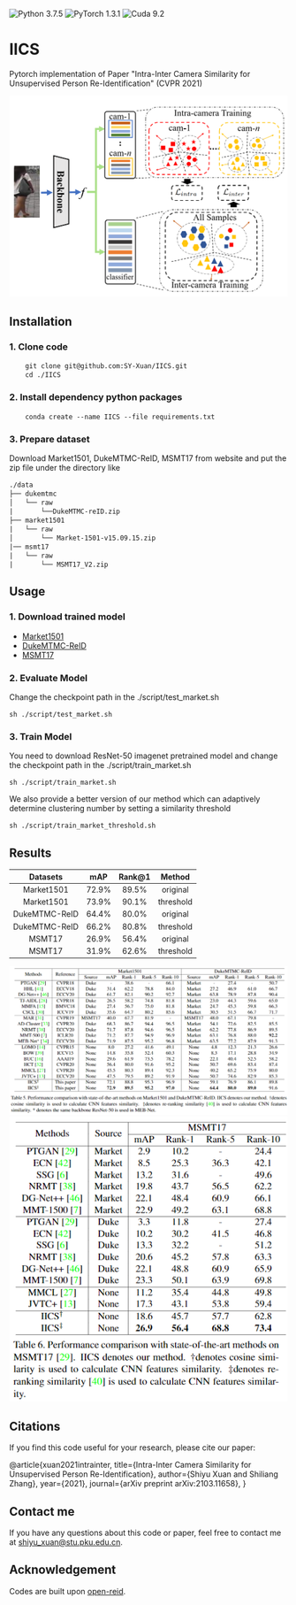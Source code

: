 ![Python 3.7.5](https://img.shields.io/badge/python-3.7.5-blue)
![PyTorch 1.3.1](https://img.shields.io/badge/pytorch-1.3.1-yellow)
![Cuda 9.2](https://img.shields.io/badge/cuda-9.2-yellowgreen)

# IICS
Pytorch implementation of Paper "Intra-Inter Camera Similarity for Unsupervised Person Re-Identification" (CVPR 2021)

![fig1](./img/fig1.png)

## Installation
### 1. Clone code
```
    git clone git@github.com:SY-Xuan/IICS.git
    cd ./IICS
```

### 2. Install dependency python packages
```
    conda create --name IICS --file requirements.txt
``` 

### 3. Prepare dataset
Download Market1501, DukeMTMC-ReID, MSMT17 from website and put the zip file under the directory like
```
./data
├── dukemtmc
│   └── raw
|       └──DukeMTMC-reID.zip
├── market1501
|   └── raw
│       └── Market-1501-v15.09.15.zip
|── msmt17
|   └── raw
|       └── MSMT17_V2.zip
```
## Usage
### 1. Download trained model
* [Market1501](https://pkueducn-my.sharepoint.com/:f:/g/personal/shiyu_xuan_stu_pku_edu_cn/Er0V5oh4nadBliFIrzGRsl8BGJ-ibjAUt64t4oN10n_rhQ?e=YIJVvU)
* [DukeMTMC-ReID](https://pkueducn-my.sharepoint.com/:f:/g/personal/shiyu_xuan_stu_pku_edu_cn/Er0V5oh4nadBliFIrzGRsl8BGJ-ibjAUt64t4oN10n_rhQ?e=YIJVvU)
* [MSMT17](https://pkueducn-my.sharepoint.com/:f:/g/personal/shiyu_xuan_stu_pku_edu_cn/Er0V5oh4nadBliFIrzGRsl8BGJ-ibjAUt64t4oN10n_rhQ?e=YIJVvU)

### 2. Evaluate Model
Change the checkpoint path in the ./script/test_market.sh
```
sh ./script/test_market.sh
```

### 3. Train Model
You need to download ResNet-50 imagenet pretrained model and change the checkpoint path in the ./script/train_market.sh
```
sh ./script/train_market.sh
```

We also provide a better version of our method which can adaptively determine clustering number by setting a similarity threshold
```
sh ./script/train_market_threshold.sh
```

## Results
|Datasets | mAP | Rank@1| Method |
| :--------: | :-----: | :----: | :----: |
|Market1501 | 72.9% | 89.5% | original |
|Market1501 | 73.9% | 90.1% | threshold |
|DukeMTMC-ReID | 64.4% | 80.0% | original |
|DukeMTMC-ReID | 66.2% | 80.8% | threshold |
|MSMT17 | 26.9% | 56.4% | original |
|MSMT17 | 31.9% | 62.6% | threshold |

![fig1](./img/fig2.png)
![fig1](./img/fig3.png)


## Citations
If you find this code useful for your research, please cite our paper:

@article{xuan2021intrainter,
      title={Intra-Inter Camera Similarity for Unsupervised Person Re-Identification}, 
      author={Shiyu Xuan and Shiliang Zhang},
      year={2021},
      journal={arXiv preprint arXiv:2103.11658},
}
## Contact me
If you have any questions about this code or paper, feel free to contact me at
shiyu_xuan@stu.pku.edu.cn.

## Acknowledgement
Codes are built upon [open-reid](https://github.com/Cysu/open-reid).
